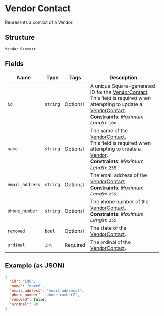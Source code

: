 
# Vendor Contact

Represents a contact of a [Vendor](../../doc/models/vendor.md).

## Structure

`Vendor Contact`

## Fields

| Name | Type | Tags | Description |
|  --- | --- | --- | --- |
| `id` | `string` | Optional | A unique Square-generated ID for the [VendorContact](entity:VendorContact).<br>This field is required when attempting to update a [VendorContact](entity:VendorContact).<br>**Constraints**: *Maximum Length*: `100` |
| `name` | `string` | Optional | The name of the [VendorContact](entity:VendorContact).<br>This field is required when attempting to create a [Vendor](entity:Vendor).<br>**Constraints**: *Maximum Length*: `255` |
| `email_address` | `string` | Optional | The email address of the [VendorContact](entity:VendorContact).<br>**Constraints**: *Maximum Length*: `255` |
| `phone_number` | `string` | Optional | The phone number of the [VendorContact](entity:VendorContact).<br>**Constraints**: *Maximum Length*: `255` |
| `removed` | `bool` | Optional | The state of the [VendorContact](entity:VendorContact). |
| `ordinal` | `int` | Required | The ordinal of the [VendorContact](entity:VendorContact). |

## Example (as JSON)

```json
{
  "id": "id0",
  "name": "name0",
  "email_address": "email_address2",
  "phone_number": "phone_number2",
  "removed": false,
  "ordinal": 80
}
```

